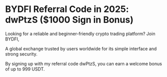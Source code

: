 # BYDFI Referral Code in 2025: dwPtzS ($1000 Sign in Bonus)
Looking for a reliable and beginner-friendly crypto trading platform? Join BYDFI,

A global exchange trusted by users worldwide for its simple interface and strong security.

By signing up with my referral code dwPtzS, you can earn a welcome bonus of up to 999 USDT. 
